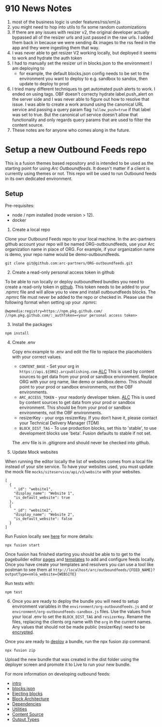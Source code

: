 # 910 News Notes

1. most of the business logic is under features/rss/xml.js
2. you might need to hop into utils to fix some random customizations
3. If there are any issues with resizer v2, the original developer actually bypassed all of the resizer urls and just passed in the raw urls.  I added them back in because we were sending 4k images to the rss feed in the app and they were ingesting them that way.  
4. I was never able to get resizer V2 working locally, but deployed it seems to work and hydrate the auth token
5. I had to manually set the resizer url in blocks.json to the environment I am deploying to
    - for example, the default blocks.json config needs to be set to the environment you want to deploy to e.g. sandbox to sandox, then update to deploy to prod
6. I tried many different techniques to get automated push alerts to work.  I ended on using tags.  OBF doesn't correcty hydrate label.push_alert on the server side and I was never able to figure out how to resolve that issue.  I was able to create a work around using the canonical URL service and passing a query param flag `?allow_push=true` if that label was set to true.  But the canonical url service doesn't allow that functionality and only regards query params that are used to filter the content source.  
7. These notes are for anyone who comes along in the future. 


# Setup a new Outbound Feeds repo

This is a fusion themes based repository and is intended to be used as the starting point for using _Arc Outboundfeeds_. It doesn't matter if a client is currently using themes or not. This repo will be used to run Outbound feeds in its own dedicated environment.

## Setup

Pre-requisites:

- node / npm installed (node version > 12).
- docker

1. Create a local repo

Clone your Outbound Feeds repo to your local machine. In the arc-partners github account your repo will be named ORG-outboundfeeds, use your Arc organization name in place of ORG. For example, if your organization name is demo, your repo name would be demo-outboundfeeds.

```
git clone git@github.com:arc-partners/ORG-outboundfeeds.git
```

2. Create a read-only personal access token in github

To be able to run locally or deploy outboundfeed bundles you need to create a read-only token in [github](https://docs.github.com/en/free-pro-team@latest/github/authenticating-to-github/creating-a-personal-access-token). This token needs to be added to your .npmrc file and will allow you to view and install outboundfeeds blocks. The .npmrc file must never be added to the repo or checked in. Please use the following format when setting up your .npmrc:

```
@wpmedia:registry=https://npm.pkg.github.com/
//npm.pkg.github.com/:_authToken=<your personal access token>
```

3. Install the packages

```
npm install
```

4. Create .env

   Copy env.example to .env and edit the file to replace the placeholders with your correct values.

   - `CONTENT_BASE` - Set your org in `https://api.${ORG}.arcpublishing.com` [ALC](https://redirector.arcpublishing.com/alc/arc-products/pagebuilder/fusion/documentation/recipes/defining-arc-content-source.md#configuring-content_base-and-arc_access_token-for-local-development) This is used by content sources to get data from your prod or sandbox environment. Replace ORG with your org name, like demo or sandbox.demo. This should point to your prod or sandbox environments, not the OBF environments.
   - `ARC_ACCESS_TOKEN` - your readonly developer token. [ALC](https://redirector.arcpublishing.com/alc/arc-products/developer/user-documentation/accessing-the-arc-api/) This is used by content sources to get data from your prod or sandbox environment. This should be from your prod or sandbox environments, not the OBF environments.
   - resizerKey - your orgs resizerKey. If you don’t have it, please contact your Technical Delivery Manager (TDM)
   - `BLOCK_DIST_TAG` - To use production blocks, set this to 'stable', to use development blocks use 'beta'. Fusion defaults to stable if not set.

   The .env file is in .gitignore and should never be checked into github.

5. Update Mock websites

When running the editor locally the list of websites comes from a local file instead of your site service. To have your websites used, you must update the mock file `mocks/siteservice/api/v3/website` with your websites.

```
[
  {
    "_id": "website1",
    "display_name": "Website 1",
    "is_default_website": true
  },
  {
    "_id": "website2",
    "display_name": "Website 2",
    "is_default_website": false
  }
]
```

Run Fusion locally see [here](https://redirector.arcpublishing.com/alc/arc-products/pagebuilder/fusion/documentation/recipes/running-fusion-locally.md) for more details:

```
npx fusion start
```

Once fusion has finished starting you should be able to to get to the pagebuilder editor [pages](http://localhost/pagebuilder/pages) and [templates](http://localhost/pagebuilder/templates) to add and configure feeds locally. Once you have create your templates and resolvers you can use a tool like postman to see them at `http://localhost/arc/outboundfeeds/{FEED_NAME}?outputType=xml&_website={WEBSITE}`

Run tests with:

```
npm test
```

6. Once you are ready to deploy the bundle you will need to setup environment variables in the `environment/org-outboundfeeds.js` and or `environment/org-outboundfeeds-sandbox.js` files. Use the values from your local .env to set the `BLOCK_DIST_TAG` and `resizerKey`. Rename the files, replacing the clients org name with the `org` in the current names. Any values that should not be made public (resizerKey) need to be [encrypted](https://redirector.arcpublishing.com/alc/arc-products/pagebuilder/fusion/documentation/recipes/using-environment-secrets.md).

Once you are ready to [deploy](https://redirector.arcpublishing.com/alc/arc-products/pagebuilder/fusion/documentation/recipes/deploying-feature-pack.md) a bundle, run the npx fusion zip command.

```
npx fusion zip
```

Upload the new bundle that was created in the dist folder using the deployer screen and promote it to Live to run your new bundle.

For more information on developing outbound feeds:

- [intro](https://redirector.arcpublishing.com/alc/arc-products/arcio/user-docs/outbound-feeds-custom-block-development/)
- [blocks.json](https://redirector.arcpublishing.com/alc/arc-products/arcio/user-docs/blocksjson/)
- [Ejecting blocks](https://redirector.arcpublishing.com/alc/arc-products/arcio/user-docs/ejecting-a-block/)
- [Block Architecture](https://redirector.arcpublishing.com/alc/arc-products/arcio/user-docs/feature-blocks-architecture/)
- [Dependencies](https://redirector.arcpublishing.com/alc/arc-products/arcio/user-docs/dependencies/)
- [Utilities](https://redirector.arcpublishing.com/alc/arc-products/arcio/user-docs/outbound-feeds-development-utilities/)
- [Content Source](https://redirector.arcpublishing.com/alc/arc-products/arcio/user-docs/outbound-feeds-development-content-source/)
- [Output Types](https://redirector.arcpublishing.com/alc/arc-products/arcio/user-docs/outbound-feeds-development-output-types/)
